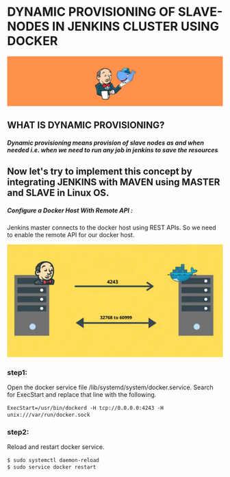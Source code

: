 # DYNAMIC PROVISIONING OF SLAVE-NODES IN JENKINS CLUSTER USING DOCKER

![jenkins-docker](https://github.com/OussamaMaroufi/Dynamic-provisioning-of-slave-node-jenkins/blob/main/images/jenkins-docker.png?raw=true)


## WHAT IS DYNAMIC PROVISIONING?

##### Dynamic provisioning means provision of slave nodes as and when needed i.e. when we need to run any job in jenkins to save the resources


## Now let's try to implement this concept by integrating JENKINS with MAVEN using MASTER and SLAVE in Linux OS.


##### Configure a Docker Host With Remote API :

Jenkins master connects to the docker host using REST APIs. So we need to enable the remote API for our docker host.

![jenkins-docker](https://github.com/OussamaMaroufi/Dynamic-provisioning-of-slave-node-jenkins/blob/main/images/remote-api.png?raw=true)

### step1:
Open the docker service file /lib/systemd/system/docker.service. Search for ExecStart and replace that line with the following.

```
ExecStart=/usr/bin/dockerd -H tcp://0.0.0.0:4243 -H unix:///var/run/docker.sock
```

### step2:
Reload and restart docker service.

```
$ sudo systemctl daemon-reload
$ sudo service docker restart
```


